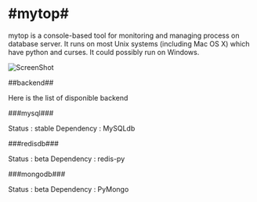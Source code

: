 #mytop#
=====

mytop is a console-based tool for monitoring and managing process on database server.
It runs on most Unix systems (including Mac OS X) which have python and curses.
It could possibly run on Windows.

![ScreenShot](https://raw.github.com/flyingcoconut/mytop/master/mytop.png)


##backend##

Here is the list of disponible backend


###mysql###

Status : stable
Dependency : MySQLdb 


###redisdb###

Status : beta
Dependency : redis-py


###mongodb###

Status : beta
Dependency : PyMongo

